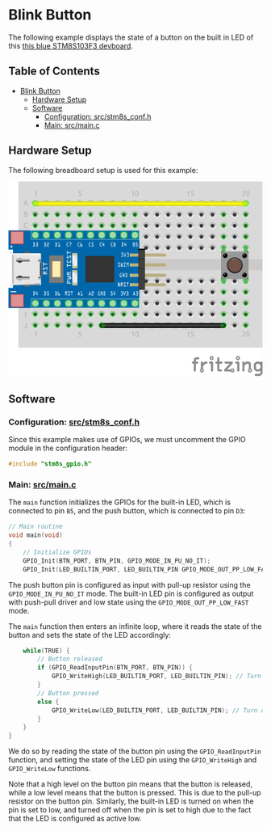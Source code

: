 # Blink Button

The following example displays the state of a button on the built in LED of this [this blue STM8S103F3 devboard](https://www.aliexpress.com/item/1005004514078858.html?spm=a2g0o.productlist.main.7.5b6f20c9INeEUu&algo_pvid=e4ea4e0a-c28e-4b91-895d-2a02f8af5d90&algo_exp_id=e4ea4e0a-c28e-4b91-895d-2a02f8af5d90-3&pdp_ext_f=%7B%22sku_id%22%3A%2212000029432042609%22%7D&pdp_npi=2%40dis%21EUR%211.31%211.31%21%21%21%21%21%40211bf3f116631655842315357d071d%2112000029432042609%21sea&curPageLogUid=TCv6XDktNh7d).

## Table of Contents <!-- omit in toc -->

- [Blink Button](#blink-button)
	- [Hardware Setup](#hardware-setup)
	- [Software](#software)
		- [Configuration: src/stm8s_conf.h](#configuration-srcstm8s_confh)
		- [Main: src/main.c](#main-srcmainc)

## Hardware Setup

The following breadboard setup is used for this example:

![setup](docs/setup.png)

## Software

### Configuration: [src/stm8s_conf.h](src/stm8s_conf.h)

Since this example makes use of GPIOs, we must uncomment the GPIO module in the configuration header:

```c
#include "stm8s_gpio.h"
```

### Main: [src/main.c](src/main.c)

The `main` function initializes the GPIOs for the built-in LED, which is connected to pin `B5`, and the push button, which is connected to pin `D3`:

```c
// Main routine
void main(void)
{	
	// Initialize GPIOs
	GPIO_Init(BTN_PORT, BTN_PIN, GPIO_MODE_IN_PU_NO_IT);
	GPIO_Init(LED_BUILTIN_PORT, LED_BUILTIN_PIN GPIO_MODE_OUT_PP_LOW_FAST); // Built-in LED, Output, Push Pull, Low
```

The push button pin is configured as input with pull-up resistor using the `GPIO_MODE_IN_PU_NO_IT` mode. The built-in LED pin is configured as output with push-pull driver and low state using the `GPIO_MODE_OUT_PP_LOW_FAST` mode.

The `main` function then enters an infinite loop, where it reads the state of the button and sets the state of the LED accordingly:

```c
	while(TRUE) {
		// Button released
		if (GPIO_ReadInputPin(BTN_PORT, BTN_PIN)) {
			GPIO_WriteHigh(LED_BUILTIN_PORT, LED_BUILTIN_PIN); // Turn off LED
		}
		// Button pressed
		else {
			GPIO_WriteLow(LED_BUILTIN_PORT, LED_BUILTIN_PIN); // Turn on LED
		}
	}
}
```

We do so by reading the state of the button pin using the `GPIO_ReadInputPin` function, and setting the state of the LED pin using the `GPIO_WriteHigh` and `GPIO_WriteLow` functions.

Note that a high level on the button pin means that the button is released, while a low level means that the button is pressed. This is due to the pull-up resistor on the button pin. Similarly, the built-in LED is turned on when the pin is set to low, and turned off when the pin is set to high due to the fact that the LED is configured as active low.
